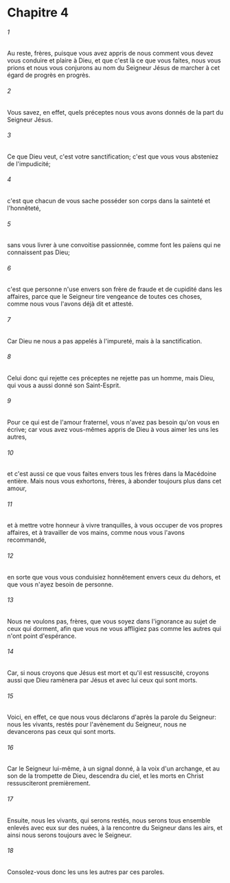 # Chapitre 4

###### 1
Au reste, frères, puisque vous avez appris de nous comment vous devez vous conduire et plaire à Dieu, et que c'est là ce que vous faites, nous vous prions et nous vous conjurons au nom du Seigneur Jésus de marcher à cet égard de progrès en progrès.
###### 2
Vous savez, en effet, quels préceptes nous vous avons donnés de la part du Seigneur Jésus.
###### 3
Ce que Dieu veut, c'est votre sanctification; c'est que vous vous absteniez de l'impudicité;
###### 4
c'est que chacun de vous sache posséder son corps dans la sainteté et l'honnêteté,
###### 5
sans vous livrer à une convoitise passionnée, comme font les païens qui ne connaissent pas Dieu;
###### 6
c'est que personne n'use envers son frère de fraude et de cupidité dans les affaires, parce que le Seigneur tire vengeance de toutes ces choses, comme nous vous l'avons déjà dit et attesté.
###### 7
Car Dieu ne nous a pas appelés à l'impureté, mais à la sanctification.
###### 8
Celui donc qui rejette ces préceptes ne rejette pas un homme, mais Dieu, qui vous a aussi donné son Saint-Esprit.
###### 9
Pour ce qui est de l'amour fraternel, vous n'avez pas besoin qu'on vous en écrive; car vous avez vous-mêmes appris de Dieu à vous aimer les uns les autres,
###### 10
et c'est aussi ce que vous faites envers tous les frères dans la Macédoine entière. Mais nous vous exhortons, frères, à abonder toujours plus dans cet amour,
###### 11
et à mettre votre honneur à vivre tranquilles, à vous occuper de vos propres affaires, et à travailler de vos mains, comme nous vous l'avons recommandé,
###### 12
en sorte que vous vous conduisiez honnêtement envers ceux du dehors, et que vous n'ayez besoin de personne.
###### 13
Nous ne voulons pas, frères, que vous soyez dans l'ignorance au sujet de ceux qui dorment, afin que vous ne vous affligiez pas comme les autres qui n'ont point d'espérance.
###### 14
Car, si nous croyons que Jésus est mort et qu'il est ressuscité, croyons aussi que Dieu ramènera par Jésus et avec lui ceux qui sont morts.
###### 15
Voici, en effet, ce que nous vous déclarons d'après la parole du Seigneur: nous les vivants, restés pour l'avènement du Seigneur, nous ne devancerons pas ceux qui sont morts.
###### 16
Car le Seigneur lui-même, à un signal donné, à la voix d'un archange, et au son de la trompette de Dieu, descendra du ciel, et les morts en Christ ressusciteront premièrement.
###### 17
Ensuite, nous les vivants, qui serons restés, nous serons tous ensemble enlevés avec eux sur des nuées, à la rencontre du Seigneur dans les airs, et ainsi nous serons toujours avec le Seigneur.
###### 18
Consolez-vous donc les uns les autres par ces paroles.
